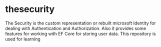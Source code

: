 # thesecurity
The Security is the custom representation or rebuilt microsoft Identity for dealing with Authentication and Authorization. Also it provides some features for working with EF Core for storing user data. This repository is used for learning
